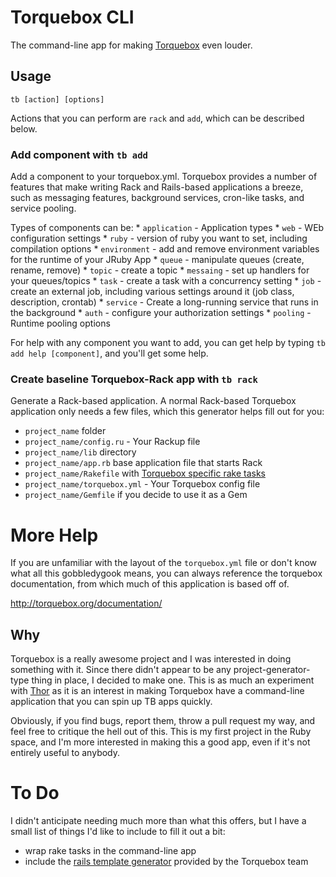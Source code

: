 Torquebox CLI
=============
The command-line app for making [Torquebox][1] even louder.

Usage
-----

    tb [action] [options]

Actions that you can perform are `rack` and `add`, which can be described
below.

### Add component with `tb add`
Add a component to your torquebox.yml.  Torquebox provides a number of features
that make writing Rack and Rails-based applications a breeze, such as messaging
features, background services, cron-like tasks, and service pooling.

  Types of components can be:
    * `application` - Application types
    * `web` - WEb configuration settings
    * `ruby` - version of ruby you want to set, including compilation options
    * `environment` - add and remove environment variables for the runtime of
      your JRuby App
    * `queue` - manipulate queues (create, rename, remove)
    * `topic` - create a topic
    * `messaing` - set up handlers for your queues/topics
    * `task` - create a task with a concurrency setting
    * `job` - create an external job, including various settings around it
      (job class, description, crontab)
    * `service` - Create a long-running service that runs in the background
    * `auth` - configure your authorization settings
    * `pooling` - Runtime pooling options

For help with any component you want to add, you can get help by typing `tb add
help [component]`, and you'll get some help.

### Create baseline Torquebox-Rack app with `tb rack`
Generate a Rack-based application.  A normal Rack-based Torquebox application
only needs a few files, which this generator helps fill out for you:
  * `project_name` folder
  * `project_name/config.ru` - Your Rackup file
  * `project_name/lib` directory
  * `project_name/app.rb` base application file that starts Rack
  * `project_name/Rakefile` with [Torquebox specific rake tasks][3]
  * `project_name/torquebox.yml` - Your Torquebox config file
  * `project_name/Gemfile` if you decide to use it as a Gem


More Help
=========

If you are unfamiliar with the layout of the `torquebox.yml` file or don't know
what all this gobbledygook means, you can always reference the torquebox documentation, from
which much of this application is based off of.

http://torquebox.org/documentation/

Why
---
Torquebox is a really awesome project and I was interested in doing something
with it.  Since there didn't appear to be any project-generator-type
thing in place, I decided to make one.  This is as much an experiment with
[Thor][2] as it is an interest in making Torquebox have a command-line application
that you can spin up TB apps quickly.

Obviously, if you find bugs, report them, throw a pull request my way, and
feel free to critique the hell out of this.  This is my first project in the
Ruby space, and I'm more interested in making this a good app, even if it's not
entirely useful to anybody.


To Do
=====
I didn't anticipate needing much more than what this offers, but I have a small
list of things I'd like to include to fill it out a bit:

  * wrap rake tasks in the command-line app
  * include the [rails template generator][4] provided by the Torquebox team

  [1]: http://www.torquebox.org/
  [2]: http://www.github.com/wycats/thor
  [3]: http://torquebox.org/documentation/1.0.1/deployment.html#deploy-using-rake
  [4]: http://torquebox.org/documentation/1.0.1/web.html#using-the-rails-application-template
